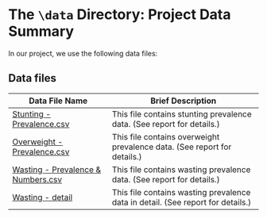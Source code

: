 # The `\data` Directory: Project Data Summary 

In our project, we use the following data files:

## Data files
|Data File Name | Brief Description|
|---------------| -----------------|
|[Stunting - Prevalence.csv](./Stunting-Prevalence.csv) | This file contains stunting prevalence data. (See report for details.)
|[Overweight - Prevalence.csv](./Overweight-Prevalence.csv) | This file contains overweight prevalence data. (See report for details.)
|[Wasting - Prevalence & Numbers.csv](./Wasting-Prevalence&Numbers.csv) | This file contains wasting prevalence data. (See report for details.)
|[Wasting - detail](./Wasting-Detail.csv) | This file contains wasting prevalence data in detail. (See report for details.)

